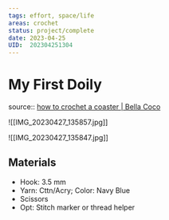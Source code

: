 ```yaml
---
tags: effort, space/life
areas: crochet
status: project/complete
date: 2023-04-25
UID:  202304251304
---
```


# My First Doily
source:: [how to crochet a coaster | Bella Coco](https://youtu.be/Ium6UBEEpm0)

![[IMG_20230427_135857.jpg]]

![[IMG_20230427_135847.jpg]]

## Materials
- Hook: 3.5 mm
- Yarn: Cttn/Acry; Color: Navy Blue
- Scissors
- Opt: Stitch marker or thread helper